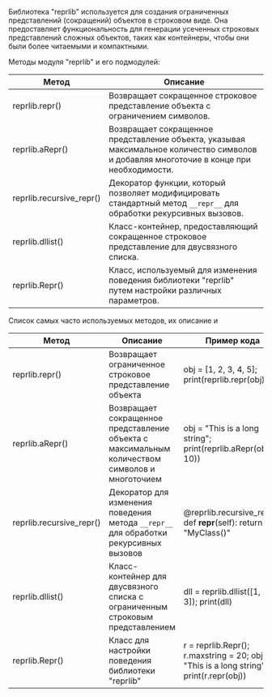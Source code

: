 Библиотека "reprlib" используется для создания ограниченных представлений (сокращений) объектов в строковом виде.
Она предоставляет функциональность для генерации усеченных строковых представлений сложных объектов, таких как контейнеры,
чтобы они были более читаемыми и компактными.

Методы модуля "reprlib" и его подмодулей:

| Метод                    | Описание
|--------------------------|--------------
| reprlib.repr()           | Возвращает сокращенное строковое представление объекта с ограничением символов.
| reprlib.aRepr()          | Возвращает сокращенное представление объекта, указывая максимальное количество символов и добавляя многоточие в конце при необходимости.
| reprlib.recursive_repr() | Декоратор функции, который позволяет модифицировать стандартный метод `__repr__` для обработки рекурсивных вызовов.
| reprlib.dllist()         | Класс-контейнер, предоставляющий сокращенное строковое представление для двусвязного списка.
| reprlib.Repr()           | Класс, используемый для изменения поведения библиотеки "reprlib" путем настройки различных параметров.

Список самых часто используемых методов, их описание и

| Метод                    | Описание | Пример кода
|--------------------------|-------------- | -------------
| reprlib.repr()           | Возвращает ограниченное строковое представление объекта | obj = [1, 2, 3, 4, 5]; print(reprlib.repr(obj))
| reprlib.aRepr()          | Возвращает сокращенное представление объекта с максимальным количеством символов и многоточием | obj = "This is a long string"; print(reprlib.aRepr(obj, 10))
| reprlib.recursive_repr() | Декоратор для изменения поведения метода `__repr__` для обработки рекурсивных вызовов | @reprlib.recursive_repr(); def __repr__(self): return "MyClass()"
| reprlib.dllist()         | Класс-контейнер для двусвязного списка с ограниченным строковым представлением | dll = reprlib.dllist([1, 2, 3]); print(dll)
| reprlib.Repr()           | Класс для настройки поведения библиотеки "reprlib" | r = reprlib.Repr(); r.maxstring = 20; obj = "This is a long string"; print(r.repr(obj))
